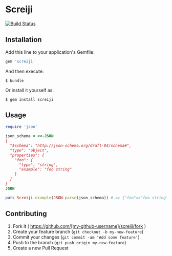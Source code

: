 # Screiji

[![Build Status](https://travis-ci.org/gin0606/screiji.svg)](https://travis-ci.org/gin0606/screiji)

## Installation

Add this line to your application's Gemfile:

```ruby
gem 'screiji'
```

And then execute:

    $ bundle

Or install it yourself as:

    $ gem install screiji

## Usage

```rb
require 'json'

json_schema = <<-JSON
{
  "$schema": "http://json-schema.org/draft-04/schema#",
  "type": "object",
  "properties": {
    "foo": {
      "type": "string",
      "example": "foo string"
    }
  }
}
JSON

puts Screiji.example(JSON.parse(json_schema)) # => {"foo"=>"foo string"}
```

## Contributing
1. Fork it ( https://github.com/[my-github-username]/screiji/fork )
2. Create your feature branch (`git checkout -b my-new-feature`)
3. Commit your changes (`git commit -am 'Add some feature'`)
4. Push to the branch (`git push origin my-new-feature`)
5. Create a new Pull Request
